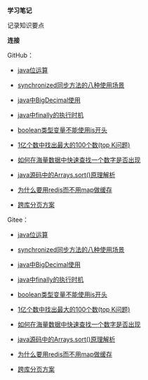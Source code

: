 **学习笔记**

记录知识要点

**连接**

GitHub：

* [java位运算](https://github.com/zjhpure/studyNotes/tree/master/src/main/java/bitCalculate/title.md)

* [synchronized同步方法的八种使用场景](https://github.com/zjhpure/studyNotes/tree/master/src/main/java/sync/title.md)

* [java中BigDecimal使用](https://github.com/zjhpure/studyNotes/tree/master/src/main/java/bigDecimal/title.md)

* [java中finally的执行时机](https://github.com/zjhpure/studyNotes/tree/master/src/main/java/tryFinally/title.md)

* [boolean类型变量不能使用is开头](https://github.com/zjhpure/studyNotes/tree/master/src/main/java/booleanVariableUse/title.md)

* [1亿个数中找出最大的100个数(top K问题)](https://github.com/zjhpure/studyNotes/tree/master/src/main/algorithm/topK/title.md)

* [如何在海量数据中快速查找一个数字是否出现](https://github.com/zjhpure/studyNotes/tree/master/src/main/algorithm/findNum/title.md)

* [java源码中的Arrays.sort()原理解析](https://github.com/zjhpure/studyNotes/tree/master/src/main/algorithm/sort/title.md)

* [为什么要用redis而不用map做缓存](https://github.com/zjhpure/studyNotes/tree/master/src/main/cache/redis/title.md)

* [跨库分页方案](https://github.com/zjhpure/studyNotes/tree/master/src/main/db/acrossPage/title.md)

Gitee：

* [java位运算](https://gitee.com/zjhpure/studyNotes/tree/master/src/main/java/bitCalculate/title.md)

* [synchronized同步方法的八种使用场景](https://gitee.com/zjhpure/studyNotes/tree/master/src/main/java/sync/title.md)

* [java中BigDecimal使用](https://gitee.com/zjhpure/studyNotes/tree/master/src/main/java/bigDecimal/title.md)

* [java中finally的执行时机](https://gitee.com/zjhpure/studyNotes/tree/master/src/main/java/tryFinally/title.md)

* [boolean类型变量不能使用is开头](https://gitee.com/zjhpure/studyNotes/tree/master/src/main/java/booleanVariableUse/title.md)

* [1亿个数中找出最大的100个数(top K问题)](https://gitee.com/zjhpure/studyNotes/tree/master/src/main/algorithm/topK/title.md)

* [如何在海量数据中快速查找一个数字是否出现](https://gitee.com/zjhpure/studyNotes/tree/master/src/main/algorithm/findNum/title.md)

* [java源码中的Arrays.sort()原理解析](https://gitee.com/zjhpure/studyNotes/tree/master/src/main/algorithm/sort/title.md)

* [为什么要用redis而不用map做缓存](https://gitee.com/zjhpure/studyNotes/tree/master/src/main/cache/redis/title.md)

* [跨库分页方案](https://gitee.com/zjhpure/studyNotes/tree/master/src/main/db/acrossPage/title.md)